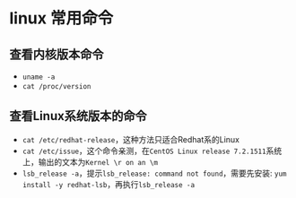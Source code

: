 # linux 常用命令

## 查看内核版本命令
* `uname -a`
* `cat /proc/version`

## 查看Linux系统版本的命令
* `cat /etc/redhat-release`，这种方法只适合Redhat系的Linux
* `cat /etc/issue`，这个命令亲测，在`CentOS Linux release 7.2.1511`系统上，输出的文本为`Kernel \r on an \m`
* `lsb_release -a`，提示`lsb_release: command not found`，需要先安装: `yum install -y redhat-lsb`，再执行`lsb_release -a`